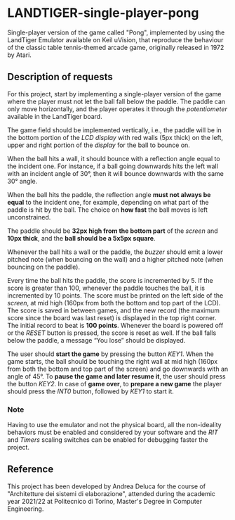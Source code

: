 # LANDTIGER-single-player-pong
Single-player version of the game called "Pong", implemented by using the LandTiger Emulator available on Keil uVision, that reproduce the behaviour of the classic table tennis-themed arcade game, originally released in 1972 by Atari.


## Description of requests
For this project, start by implementing a single-player version of the game where the player must not let the ball fall below the paddle. The paddle can only move horizontally, and the player operates it through the _potentiometer_ available in the LandTiger board.

The game field should be implemented vertically, i.e., the paddle will be in the bottom portion of the _LCD display_ with red walls (5px thick) on the left, upper and right portion of the _display_ for the ball to bounce on.

When the ball hits a wall, it should bounce with a reflection angle equal to the incident one. For instance, if a ball going downwards hits the left wall with an incident angle of 30°, then it will bounce downwards with the same 30° angle.

When the ball hits the paddle, the reflection angle **must not always be equal** to the incident one, for example, depending on what part of the paddle is hit by the ball. The choice on **how fast** the ball moves is left unconstrained.

The paddle should be **32px high from the bottom part** of the _screen_ and **10px thick**, and the **ball should be a 5x5px square**.

Whenever the ball hits a wall or the paddle, the _buzzer_ should emit a lower pitched note (when bouncing on the wall) and a higher pitched note (when bouncing on the paddle).

Every time the ball hits the paddle, the score is incremented by 5. If the score is greater than 100, whenever the paddle touches the ball, it is incremented by 10 points. The score must be printed on the left side of the _screen_, at mid high (160px from both the bottom and top part of the LCD). The score is saved in between games, and the new record (the maximum score since the board was last reset) is displayed in the top right corner. The initial record to beat is **100 points**. Whenever the board is powered off or the _RESET_ button is pressed, the score is reset as well. If the ball falls below the paddle, a message “You lose” should be displayed.

The user should **start the game** by pressing the button _KEY1_. When the game starts, the ball should be touching the right wall at mid high (160px from both the bottom and top part of the screen) and go downwards with an angle of 45°. To **pause the game and later resume it**, the user should press the button _KEY2_. In case of **game over**, to **prepare a new game** the player should press the _INT0_ button, followed by _KEY1_ to start it.

### Note
Having to use the emulator and not the physical board, all the non-ideality behaviors must be enabled and considered by your software and the _RIT_ and _Timers_ scaling switches can be enabled for debugging faster the project.


## Reference
This project has been developed by Andrea Deluca for the course of "Architetture dei sistemi di elaborazione", attended during the academic year 2021/22 at Politecnico di Torino, Master's Degree in Computer Engineering.
